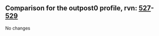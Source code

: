 ## Comparison for the outpost0 profile, rvn: [527](https://github.com/PRO100KatYT/FortniteProfileRevisions/tree/main/profiles/outpost0/527%20outpost0.json)-[529](https://github.com/PRO100KatYT/FortniteProfileRevisions/tree/main/profiles/outpost0/529%20outpost0.json)

No changes
